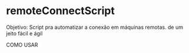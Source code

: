 # remoteConnectScript
Objetivo: Script pra automatizar a conexão em máquinas remotas. de um jeito fácil e ágil

COMO USAR

